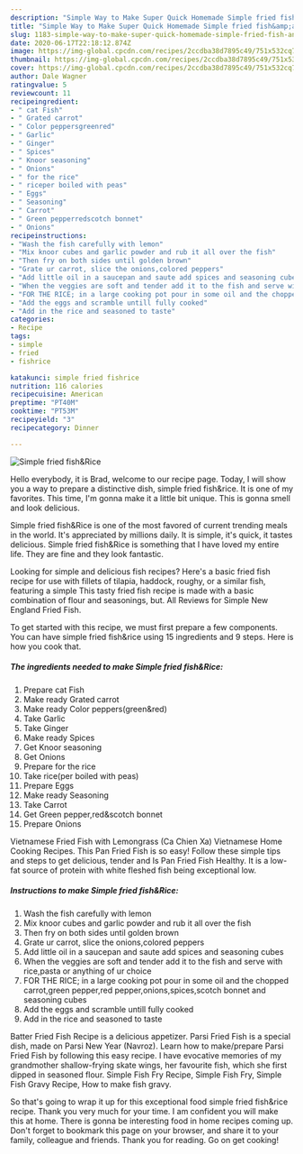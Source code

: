 ```yaml
---
description: "Simple Way to Make Super Quick Homemade Simple fried fish&amp;amp;Rice"
title: "Simple Way to Make Super Quick Homemade Simple fried fish&amp;amp;Rice"
slug: 1183-simple-way-to-make-super-quick-homemade-simple-fried-fish-and-amp-rice
date: 2020-06-17T22:18:12.874Z
image: https://img-global.cpcdn.com/recipes/2ccdba38d7895c49/751x532cq70/simple-fried-fishrice-recipe-main-photo.jpg
thumbnail: https://img-global.cpcdn.com/recipes/2ccdba38d7895c49/751x532cq70/simple-fried-fishrice-recipe-main-photo.jpg
cover: https://img-global.cpcdn.com/recipes/2ccdba38d7895c49/751x532cq70/simple-fried-fishrice-recipe-main-photo.jpg
author: Dale Wagner
ratingvalue: 5
reviewcount: 11
recipeingredient:
- " cat Fish"
- " Grated carrot"
- " Color peppersgreenred"
- " Garlic"
- " Ginger"
- " Spices"
- " Knoor seasoning"
- " Onions"
- " for the rice"
- " riceper boiled with peas"
- " Eggs"
- " Seasoning"
- " Carrot"
- " Green pepperredscotch bonnet"
- " Onions"
recipeinstructions:
- "Wash the fish carefully with lemon"
- "Mix knoor cubes and garlic powder and rub it all over the fish"
- "Then fry on both sides until golden brown"
- "Grate ur carrot, slice the onions,colored peppers"
- "Add little oil in a saucepan and saute add spices and seasoning cubes"
- "When the veggies are soft and tender add it to the fish and serve with rice,pasta or anything of ur choice"
- "FOR THE RICE; in a large cooking pot pour in some oil and the chopped carrot,green pepper,red pepper,onions,spices,scotch bonnet and seasoning cubes"
- "Add the eggs and scramble untill fully cooked"
- "Add in the rice and seasoned to taste"
categories:
- Recipe
tags:
- simple
- fried
- fishrice

katakunci: simple fried fishrice 
nutrition: 116 calories
recipecuisine: American
preptime: "PT40M"
cooktime: "PT53M"
recipeyield: "3"
recipecategory: Dinner

---
```



![Simple fried fish&amp;Rice](https://img-global.cpcdn.com/recipes/2ccdba38d7895c49/751x532cq70/simple-fried-fishrice-recipe-main-photo.jpg)

Hello everybody, it is Brad, welcome to our recipe page. Today, I will show you a way to prepare a distinctive dish, simple fried fish&amp;rice. It is one of my favorites. This time, I'm gonna make it a little bit unique. This is gonna smell and look delicious.

Simple fried fish&amp;Rice is one of the most favored of current trending meals in the world. It's appreciated by millions daily. It is simple, it's quick, it tastes delicious. Simple fried fish&amp;Rice is something that I have loved my entire life. They are fine and they look fantastic.

Looking for simple and delicious fish recipes? Here&#39;s a basic fried fish recipe for use with fillets of tilapia, haddock, roughy, or a similar fish, featuring a simple This tasty fried fish recipe is made with a basic combination of flour and seasonings, but. All Reviews for Simple New England Fried Fish.


To get started with this recipe, we must first prepare a few components. You can have simple fried fish&amp;rice using 15 ingredients and 9 steps. Here is how you cook that.

<!--inarticleads1-->

##### The ingredients needed to make Simple fried fish&amp;Rice:

1. Prepare  cat Fish
1. Make ready  Grated carrot
1. Make ready  Color peppers(green&amp;red)
1. Take  Garlic
1. Take  Ginger
1. Make ready  Spices
1. Get  Knoor seasoning
1. Get  Onions
1. Prepare  for the rice
1. Take  rice(per boiled with peas)
1. Prepare  Eggs
1. Make ready  Seasoning
1. Take  Carrot
1. Get  Green pepper,red&amp;scotch bonnet
1. Prepare  Onions


Vietnamese Fried Fish with Lemongrass (Ca Chien Xa) Vietnamese Home Cooking Recipes. This Pan Fried Fish is so easy! Follow these simple tips and steps to get delicious, tender and Is Pan Fried Fish Healthy. It is a low-fat source of protein with white fleshed fish being exceptional low. 

<!--inarticleads2-->

##### Instructions to make Simple fried fish&amp;Rice:

1. Wash the fish carefully with lemon
1. Mix knoor cubes and garlic powder and rub it all over the fish
1. Then fry on both sides until golden brown
1. Grate ur carrot, slice the onions,colored peppers
1. Add little oil in a saucepan and saute add spices and seasoning cubes
1. When the veggies are soft and tender add it to the fish and serve with rice,pasta or anything of ur choice
1. FOR THE RICE; in a large cooking pot pour in some oil and the chopped carrot,green pepper,red pepper,onions,spices,scotch bonnet and seasoning cubes
1. Add the eggs and scramble untill fully cooked
1. Add in the rice and seasoned to taste


Batter Fried Fish Recipe is a delicious appetizer. Parsi Fried Fish is a special dish, made on Parsi New Year (Navroz). Learn how to make/prepare Parsi Fried Fish by following this easy recipe. I have evocative memories of my grandmother shallow-frying skate wings, her favourite fish, which she first dipped in seasoned flour. Simple Fish Fry Recipe, Simple Fish Fry, Simple Fish Gravy Recipe, How to make fish gravy. 

So that's going to wrap it up for this exceptional food simple fried fish&amp;rice recipe. Thank you very much for your time. I am confident you will make this at home. There is gonna be interesting food in home recipes coming up. Don't forget to bookmark this page on your browser, and share it to your family, colleague and friends. Thank you for reading. Go on get cooking!
